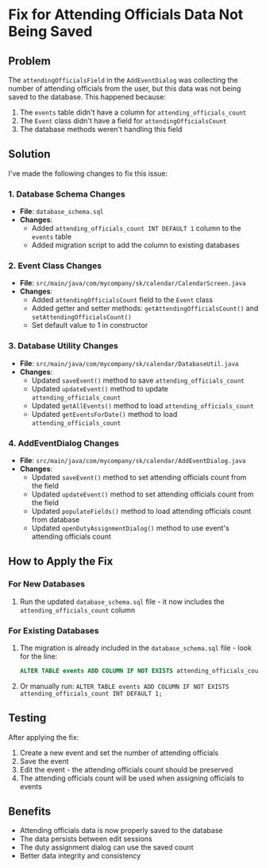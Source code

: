 # Fix for Attending Officials Data Not Being Saved

## Problem
The `attendingOfficialsField` in the `AddEventDialog` was collecting the number of attending officials from the user, but this data was not being saved to the database. This happened because:

1. The `events` table didn't have a column for `attending_officials_count`
2. The `Event` class didn't have a field for `attendingOfficialsCount`
3. The database methods weren't handling this field

## Solution
I've made the following changes to fix this issue:

### 1. Database Schema Changes
- **File**: `database_schema.sql`
- **Changes**:
  - Added `attending_officials_count INT DEFAULT 1` column to the `events` table
  - Added migration script to add the column to existing databases

### 2. Event Class Changes
- **File**: `src/main/java/com/mycompany/sk/calendar/CalendarScreen.java`
- **Changes**:
  - Added `attendingOfficialsCount` field to the `Event` class
  - Added getter and setter methods: `getAttendingOfficialsCount()` and `setAttendingOfficialsCount()`
  - Set default value to 1 in constructor

### 3. Database Utility Changes
- **File**: `src/main/java/com/mycompany/sk/calendar/DatabaseUtil.java`
- **Changes**:
  - Updated `saveEvent()` method to save `attending_officials_count`
  - Updated `updateEvent()` method to update `attending_officials_count`
  - Updated `getAllEvents()` method to load `attending_officials_count`
  - Updated `getEventsForDate()` method to load `attending_officials_count`

### 4. AddEventDialog Changes
- **File**: `src/main/java/com/mycompany/sk/calendar/AddEventDialog.java`
- **Changes**:
  - Updated `saveEvent()` method to set attending officials count from the field
  - Updated `updateEvent()` method to set attending officials count from the field
  - Updated `populateFields()` method to load attending officials count from database
  - Updated `openDutyAssignmentDialog()` method to use event's attending officials count

## How to Apply the Fix

### For New Databases
1. Run the updated `database_schema.sql` file - it now includes the `attending_officials_count` column

### For Existing Databases
1. The migration is already included in the `database_schema.sql` file - look for the line:
   ```sql
   ALTER TABLE events ADD COLUMN IF NOT EXISTS attending_officials_count INT DEFAULT 1;
   ```
2. Or manually run: `ALTER TABLE events ADD COLUMN IF NOT EXISTS attending_officials_count INT DEFAULT 1;`

## Testing
After applying the fix:
1. Create a new event and set the number of attending officials
2. Save the event
3. Edit the event - the attending officials count should be preserved
4. The attending officials count will be used when assigning officials to events

## Benefits
- Attending officials data is now properly saved to the database
- The data persists between edit sessions
- The duty assignment dialog can use the saved count
- Better data integrity and consistency 